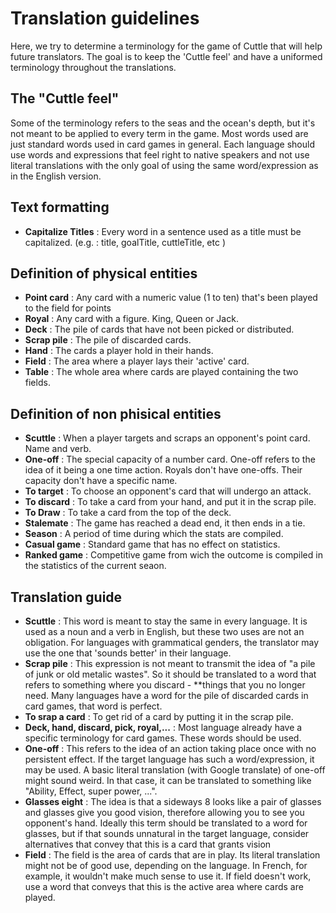 # Translation guidelines

Here, we try to determine a terminology for the game of Cuttle that will help future translators.  The goal is to keep the 'Cuttle feel' and have a uniformed terminology throughout the translations.


## The "Cuttle feel"
Some of the terminology refers to the seas and the ocean's depth, but it's not meant to be applied to every term in the game.  Most words used are just standard words used in card games in general. Each language should use words and expressions that feel right to native speakers and not use literal translations with the only goal of using the same word/expression as in the English version.


## Text formatting

- **Capitalize Titles** :  Every word in a sentence used as a title must be capitalized.  (e.g. : title, goalTitle, cuttleTitle, etc )


## Definition of physical entities

- **Point card** :  Any card with a numeric value (1 to ten) that's been played to the field for points 
- **Royal** :  Any card with a figure.  King, Queen or Jack.
- **Deck** :  The pile of cards that have not been picked or distributed.
- **Scrap pile** :  The pile of discarded cards.
- **Hand** :  The cards a player hold in their hands.
- **Field** :  The area where a player lays their 'active' card.
- **Table** :  The whole area where cards are played containing the two fields.


## Definition of non phisical entities

- **Scuttle** :  When a player targets and scraps an opponent's point card.  Name and verb.
- **One-off** :  The special capacity of a number card.  One-off refers to the idea of it being a one time action.  Royals don't have one-offs. Their capacity don't have a specific name.
- **To target** :  To choose an opponent's card that will undergo an attack.
- **To discard** :  To take a card from your hand, and put it in the scrap pile.
- **To Draw** :  To take a card from the top of the deck.
- **Stalemate** :  The game has reached a dead end, it then ends in a tie.
- **Season** :  A period of time during which the stats are compiled.
- **Casual game** :  Standard game that has no effect on statistics.
- **Ranked game** :  Competitive game from wich the outcome is compiled in the statistics of the current seaon.


## Translation guide

- **Scuttle** :  This word is meant to stay the same in every language.  It is used as a noun and a verb in English, but these two uses are not an obligation.  For languages with grammatical genders, the translator may use the one that 'sounds better' in their language.
- **Scrap pile** :  This expression is not meant to transmit the idea of "a pile of junk or old metalic wastes".  So it should be translated to a word that refers to something where you discard - **things that you no longer need.  Many languages have a word for the pile of discarded cards in card games, that word is perfect.
- **To srap a card** :  To get rid of a card by putting it in the scrap pile.  
- **Deck, hand, discard, pick, royal,...** :  Most language already have a specific terminology for card games.  These words should be used.
- **One-off** :  This refers to the idea of an action taking place once with no persistent effect.  If the target language has such a word/expression, it may be used. 
  A basic literal translation (with Google translate) of one-off might sound weird.  In that case, it can be translated to something like "Ability, Effect, super power, ...". 
- **Glasses eight** :  The idea is that a sideways 8 looks like a pair of glasses and glasses give you good vision, therefore allowing you to see you opponent's hand. Ideally this term should be translated to a word for glasses, but if that sounds unnatural in the target language, consider alternatives that convey that this is a card that grants vision
- **Field** :  The field is the area of cards that are in play. Its literal translation might not be of good use, depending on the language.  In French, for example, it wouldn't make much sense to use it. If field doesn't work, use a word that conveys that this is the active area where cards are played.
